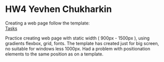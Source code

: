 # HW4 Yevhen Chukharkin



Creating a web page follow the template:   
    [Tasks]( https://www.figma.com/file/IcZnSlbqaGY6K9VmjnFvus/5-Lesson-(Copy)?type=design&node-id=6-4&mode=design&t=WTcKdagRLIQ1Ehen-0) 



Practice creating web page with static width ( 900px - 1500px ), using gradients flexbox, grid, fonts.
The template has created just for big screen, no suitable for windows less 1000px. Had a problem with positionation elements to the same position as on a template.